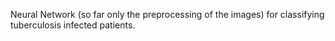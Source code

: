 Neural Network (so far only the preprocessing of the images) for classifying tuberculosis infected patients. 
